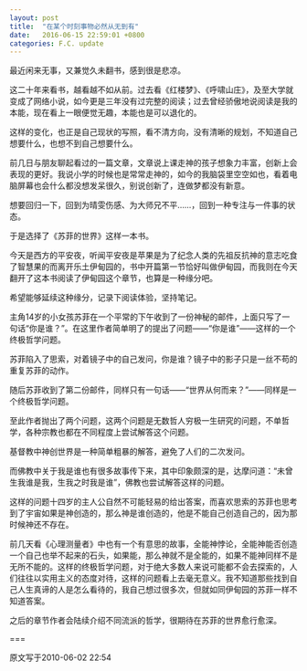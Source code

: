 ```yaml
---
layout: post
title:  "在某个时刻事物必然从无到有"
date:   2016-06-15 22:59:01 +0800
categories: F.C. update
---
```

最近闲来无事，又兼觉久未翻书，感到很是悲凉。

这二十年来看书，越看越不如从前。过去看《红楼梦》、《呼啸山庄》，及至大学就变成了网络小说，如今更是三年没有过完整的阅读；过去曾经骄傲地说阅读是我的本能，现在看上一眼便觉无趣，本能也是可以退化的。

这样的变化，也正是自己现状的写照，看不清方向，没有清晰的规划，不知道自己想要什么，也想不到自己想要什么。

前几日与朋友聊起看过的一篇文章，文章说上课走神的孩子想象力丰富，创新上会表现的更好。我说小学的时候也是常常走神的，如今的我脑袋里空空如也，看着电脑屏幕也会什么都没想发呆很久，别说创新了，连做梦都没有新意。

想要回归一下，回到为晴雯伤感、为大师兄不平……，回到一种专注与一件事的状态。

于是选择了《苏菲的世界》这样一本书。

今天是西方的平安夜，听闻平安夜是苹果是为了纪念人类的先祖反抗神的意志吃食了智慧果的而离开乐土伊甸园的，书中开篇第一节恰好叫做伊甸园，而我则在今天翻开了这本书阅读了伊甸园这个章节，也算是一种缘分吧。

希望能够延续这种缘分，记录下阅读体验，坚持笔记。

主角14岁的小女孩苏菲在一个平常的下午收到了一份神秘的邮件，上面只写了一句话“你是谁？”。在这里作者简单明了的提出了问题——“你是谁”——这样的一个终极哲学问题。

苏菲陷入了思索，对着镜子中的自己发问，你是谁？镜子中的影子只是一丝不苟的重复苏菲的动作。

随后苏菲收到了第二份邮件，同样只有一句话——“世界从何而来？”——同样是一个终极哲学问题。

至此作者抛出了两个问题，这两个问题是无数哲人穷极一生研究的问题，不单哲学，各种宗教也都在不同程度上尝试解答这个问题。

基督教中神创世界是一种简单粗暴的解答，避免了人们的二次发问。

而佛教中关于我是谁也有很多故事传下来，其中印象颇深的是，达摩问道：“未曾生我谁是我，生我之时我是谁”，佛教也尝试解答这样的问题。

这样的问题十四岁的主人公自然不可能轻易的给出答案，而喜欢思索的苏菲也思考到了宇宙如果是神创造的，那么神是谁创造的，他是不能自己创造自己的，因为那时候神还不存在。

前几天看《心理测量者》中也有一个有意思的故事，全能神悖论，全能神能否创造一个自己也举不起来的石头，如果能，那么神就不是全能的，如果不能神同样不是无所不能的。这样的终极哲学问题，对于绝大多数人来说可能都不会去探索的，人们往往以实用主义的态度对待，这样的问题看上去毫无意义。我不知道那些找到自己人生真谛的人是怎么看待的，我自己想过很多次，但就如同伊甸园的苏菲一样不知道答案。

之后的章节作者会陆续介绍不同流派的哲学，很期待在苏菲的世界愈行愈深。

===

原文写于2010-06-02 22:54